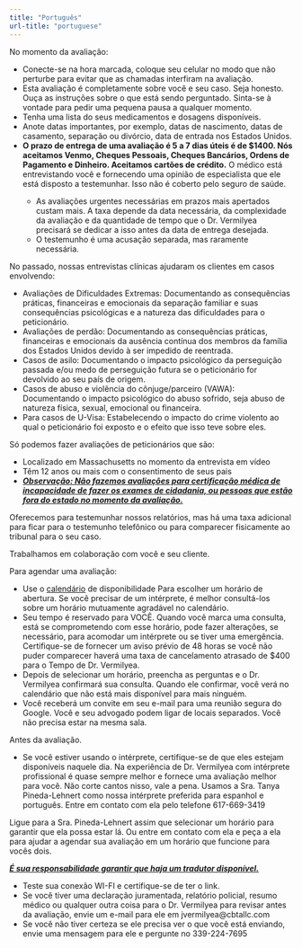 ```yaml
---
title: "Português"
url-title: "portuguese"
---
```

No momento da avaliação:
<ul>
    <li>Conecte-se na hora marcada, coloque seu celular no modo que não perturbe para evitar que as chamadas interfiram na avaliação.</li>
    <li>Esta avaliação é completamente sobre você e seu caso. Seja honesto. Ouça as instruções sobre o que está sendo perguntado. Sinta-se à vontade para pedir uma pequena pausa a qualquer momento.</li>
    <li>Tenha uma lista do seus medicamentos e dosagens disponíveis.</li>
    <li>Anote datas importantes, por exemplo, datas de nascimento, datas de casamento, separação ou divórcio, data de entrada nos Estados Unidos.</li>
    <li><b>O prazo de entrega de uma avaliação é 5 a 7 dias úteis é de $1400. Nós aceitamos Venmo, Cheques Pessoais, Cheques Bancários, Ordens de Pagamento e Dinheiro. Aceitamos cartões de crédito.</b> O médico está entrevistando você e fornecendo uma opinião de especialista que ele está disposto a testemunhar. Isso não é coberto pelo seguro de saúde.</li>
        <ul>
            <li>As avaliações urgentes necessárias em prazos mais apertados custam mais. A taxa depende da data necessária, da complexidade da avaliação e da quantidade de tempo que o Dr. Vermilyea precisará se dedicar a isso antes da data de entrega desejada.</li>
            <li>O testemunho é uma acusação separada, mas raramente necessária.</li>
        </ul>
</ul>

No passado, nossas entrevistas clínicas ajudaram os clientes em casos envolvendo:
<ul>
  <li>Avaliações de Dificuldades Extremas: Documentando as consequências práticas, financeiras e emocionais da separação familiar e suas consequências psicológicas e a natureza das dificuldades para o peticionário.</li>
  <li>Avaliações de perdão: Documentando as consequências práticas, financeiras e emocionais da ausência contínua dos membros da família dos Estados Unidos devido à ser impedido de reentrada.</li>
  <li>Casos de asilo: Documentando o impacto psicológico da perseguição passada e/ou medo de perseguição futura se o peticionário for devolvido ao seu país de origem.</li>
  <li>Casos de abuso e violência do cônjuge/parceiro (VAWA): Documentando o impacto psicológico do abuso sofrido, seja abuso de natureza física, sexual, emocional ou financeira.</li>
  <li>Para casos de U-Visa: Estabelecendo o impacto do crime violento ao qual o peticionário foi exposto e o efeito que isso teve sobre eles.</li>
</ul>

Só podemos fazer avaliações de peticionários que são:
<ul>
    <li>Localizado em Massachusetts no momento da entrevista em vídeo</li>
    <li>Têm 12 anos ou mais com o consentimento de seus pais</li>
    <li><b><i><u>Observação: Não fazemos avaliações para certificação médica de incapacidade de fazer os exames de cidadania, ou pessoas que estão fora do estado no momento da avaliação.</u></i></b></li>
</ul>

Oferecemos para testemunhar nossos relatórios, mas há uma taxa adicional para ficar para o testemunho telefônico ou para comparecer fisicamente ao tribunal para o seu caso.

Trabalhamos em colaboração com você e seu cliente.

Para agendar uma avaliação:
<ul>
    <li>Use o <u><a href="/calendar/">calendário</a></u> de disponibilidade Para escolher um horário de abertura. Se você precisar de um intérprete, é melhor consultá-los sobre um horário mutuamente agradável no calendário.</li>
    <li>Seu tempo é reservado para VOCÊ. Quando você marca uma consulta, está se comprometendo com esse horário, pode fazer alterações, se necessário, para acomodar um intérprete ou se tiver uma emergência. Certifique-se de fornecer um aviso prévio de 48 horas se você não puder comparecer haverá uma taxa de cancelamento atrasado de $400 para o Tempo de Dr. Vermilyea.</li>
    <li>Depois de selecionar um horário, preencha as perguntas e o Dr. Vermilyea confirmará sua consulta. Quando ele confirmar, você verá no calendário que não está mais disponível para mais ninguém.</li>
    <li>Você receberá um convite em seu e-mail para uma reunião segura do Google. Você e seu advogado podem ligar de locais separados. Você não precisa estar na mesma sala.</li>
</ul>

Antes da avaliação.
<ul>
    <li>Se você estiver usando o intérprete, certifique-se de que eles estejam disponíveis naquele dia. Na experiência de Dr. Vermilyea com intérprete profissional é quase sempre melhor e fornece uma avaliação melhor para você. Não corte cantos nisso, vale a pena. Usamos a Sra. Tanya Pineda-Lehnert como nossa intérprete preferida para espanhol e português. Entre em contato com ela pelo telefone 617-669-3419</li>
</ul>

Ligue para a Sra. Pineda-Lehnert assim que selecionar um horário para garantir que ela possa estar lá. Ou entre em contato com ela e peça a ela para ajudar a agendar sua avaliação em um horário que funcione para vocês dois.

<b><i><u>É sua responsabilidade garantir que haja um tradutor disponível.</u></i></b>
<ul>
    <li>Teste sua conexão WI-FI e certifique-se de ter o link.</li>
    <li>Se você tiver uma declaração juramentada, relatório policial, resumo médico ou qualquer outra coisa para o Dr. Vermilyea para revisar antes da avaliação, envie um e-mail para ele em jvermilyea@cbtallc.com</li>
    <li>Se você não tiver certeza se ele precisa ver o que você está enviando, envie uma mensagem para ele e pergunte no 339-224-7695</li>
</ul>